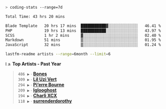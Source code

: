 ```zsh
> coding-stats --range=7d
```

<!--START_SECTION:waka-->

```txt
Total Time: 43 hrs 20 mins

Blade Template   20 hrs 17 mins  ███████████▓░░░░░░░░░░░░░   46.41 %
PHP              19 hrs 13 mins  ███████████░░░░░░░░░░░░░░   43.97 %
SCSS             1 hr 2 mins     ▓░░░░░░░░░░░░░░░░░░░░░░░░   02.40 %
Markdown         51 mins         ▒░░░░░░░░░░░░░░░░░░░░░░░░   01.95 %
JavaScript       32 mins         ▒░░░░░░░░░░░░░░░░░░░░░░░░   01.24 %
```

<!--END_SECTION:waka-->

```zsh
lastfm-readme artists --range=6month --limit=6
```

<!--START_LASTFM_ARTISTS:{"period": "12month", "rows": 6}-->
<a href="https://last.fm" target="_blank"><img src="https://user-images.githubusercontent.com/17434202/215290617-e793598d-d7c9-428f-9975-156db1ba89cc.svg" alt="Last.fm Logo" width="18" height="13"/></a> **Top Artists - Past Year**

> `486 ▶️` ∙ **[Bones](https://www.last.fm/music/Bones)**<br/>
> `309 ▶️` ∙ **[Lil Uzi Vert](https://www.last.fm/music/Lil+Uzi+Vert)**<br/>
> `294 ▶️` ∙ **[Pi’erre Bourne](https://www.last.fm/music/Pi%E2%80%99erre+Bourne)**<br/>
> `209 ▶️` ∙ **[Iglooghost](https://www.last.fm/music/Iglooghost)**<br/>
> `194 ▶️` ∙ **[Charli XCX](https://www.last.fm/music/Charli+XCX)**<br/>
> `118 ▶️` ∙ **[surrenderdorothy](https://www.last.fm/music/surrenderdorothy)**<br/>
<!--END_LASTFM_ARTISTS-->
